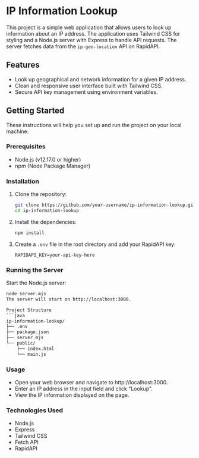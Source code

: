 # IP Information Lookup

This project is a simple web application that allows users to look up information about an IP address. The application uses Tailwind CSS for styling and a Node.js server with Express to handle API requests. The server fetches data from the `ip-geo-location` API on RapidAPI.

## Features

- Look up geographical and network information for a given IP address.
- Clean and responsive user interface built with Tailwind CSS.
- Secure API key management using environment variables.

## Getting Started

These instructions will help you set up and run the project on your local machine.

### Prerequisites

- Node.js (v12.17.0 or higher)
- npm (Node Package Manager)

### Installation

1. Clone the repository:
    ```bash
    git clone https://github.com/your-username/ip-information-lookup.git
    cd ip-information-lookup
    ```

2. Install the dependencies:
    ```bash
    npm install
    ```

3. Create a `.env` file in the root directory and add your RapidAPI key:
    ```env
    RAPIDAPI_KEY=your-api-key-here
    ```

### Running the Server

Start the Node.js server:
```bash
node server.mjs
The server will start on http://localhost:3000.

Project Structure
```java
ip-information-lookup/
├── .env
├── package.json
├── server.mjs
└── public/
    ├── index.html
    └── main.js
```

### Usage
- Open your web browser and navigate to http://localhost:3000.
- Enter an IP address in the input field and click "Lookup".
- View the IP information displayed on the page.
  
  
### Technologies Used
- Node.js
- Express
- Tailwind CSS
- Fetch API
- RapidAPI
